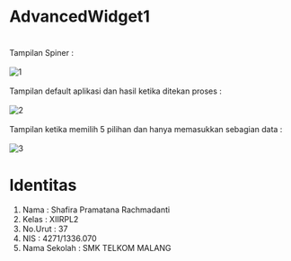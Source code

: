 # AdvancedWidget1 <h1>

Tampilan Spiner : <br><br>
![1](http://imageshack.com/a/img922/4822/TW0grF.jpg)
<br><br>Tampilan default aplikasi dan hasil ketika ditekan proses : <br><br> 
![2](http://imageshack.com/a/img922/746/8fmG7S.jpg)
<br><br>Tampilan ketika memilih 5 pilihan dan hanya memasukkan sebagian data : <br><br>
![3](http://imageshack.com/a/img922/1886/9p58Xt.jpg)

# Identitas

1. Nama : Shafira Pramatana Rachmadanti
2. Kelas : XIIRPL2
3. No.Urut : 37
4. NIS : 4271/1336.070
5. Nama Sekolah : SMK TELKOM MALANG
